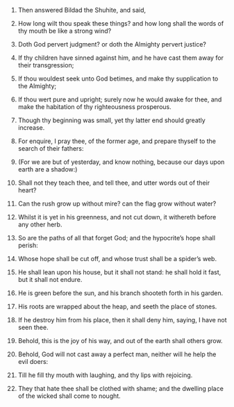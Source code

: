 1. Then answered Bildad the Shuhite, and said,

2. How long wilt thou
speak these things? and how long shall the words of thy mouth be like
a strong wind?

3. Doth God pervert judgment? or doth the Almighty
pervert justice?

4. If thy children have sinned against him, and he
have cast them away for their transgression;

5. If thou wouldest seek
unto God betimes, and make thy supplication to the Almighty;

6. If
thou wert pure and upright; surely now he would awake for thee, and
make the habitation of thy righteousness prosperous.

7. Though thy beginning was small, yet thy latter end should greatly
increase.

8. For enquire, I pray thee, of the former age, and prepare thyself
to the search of their fathers:

9. (For we are but of yesterday, and
know nothing, because our days upon earth are a shadow:)

10. Shall
not they teach thee, and tell thee, and utter words out of their
heart?

11. Can the rush grow up without mire? can the flag grow
without water?

12. Whilst it is yet in his greenness, and not cut
down, it withereth before any other herb.

13. So are the paths of all that forget God; and the hypocrite’s hope
shall perish:

14. Whose hope shall be cut off, and whose trust shall
be a spider’s web.

15. He shall lean upon his house, but it shall not stand: he shall
hold it fast, but it shall not endure.

16. He is green before the sun, and his branch shooteth forth in his
garden.

17. His roots are wrapped about the heap, and seeth the place of
stones.

18. If he destroy him from his place, then it shall deny him, saying,
I have not seen thee.

19. Behold, this is the joy of his way, and out of the earth shall
others grow.

20. Behold, God will not cast away a perfect man, neither will he
help the evil doers:

21. Till he fill thy mouth with laughing, and
thy lips with rejoicing.

22. They that hate thee shall be clothed with shame; and the dwelling
place of the wicked shall come to nought.